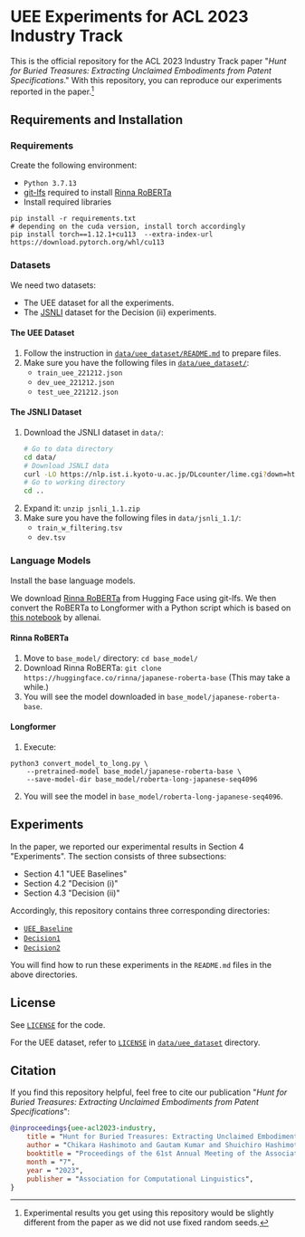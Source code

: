 # UEE Experiments for ACL 2023 Industry Track

This is the official repository for the ACL 2023 Industry Track paper
"*Hunt for Buried Treasures: Extracting Unclaimed Embodiments from Patent Specifications*."
With this repository, you can reproduce our experiments reported in the paper.[^1]

[^1]: Experimental results you get using this repository would be slightly different from the paper as we did not use fixed random seeds.

## Requirements and Installation

### Requirements

Create the following environment:

- `Python 3.7.13`
- [git-lfs](https://github.com/git-lfs/git-lfs) required to install [Rinna RoBERTa](https://huggingface.co/rinna/japanese-roberta-base)
- Install required libraries
```
pip install -r requirements.txt
# depending on the cuda version, install torch accordingly
pip install torch==1.12.1+cu113  --extra-index-url https://download.pytorch.org/whl/cu113
```

### Datasets

We need two datasets:

- The UEE dataset for all the experiments.
- The [JSNLI](https://nlp.ist.i.kyoto-u.ac.jp/?%E6%97%A5%E6%9C%AC%E8%AA%9ESNLI%28JSNLI%29%E3%83%87%E3%83%BC%E3%82%BF%E3%82%BB%E3%83%83%E3%83%88) dataset for the Decision (ii) experiments.

#### The UEE Dataset

1. Follow the instruction in [`data/uee_dataset/README.md`](data/uee_dataset/README.md) to prepare files.
2. Make sure you have the following files in [`data/uee_dataset/`](data/uee_dataset/):
    - `train_uee_221212.json`
    - `dev_uee_221212.json`
    - `test_uee_221212.json`

#### The JSNLI Dataset

1. Download the JSNLI dataset in `data/`:
    ```bash
    # Go to data directory
    cd data/
    # Download JSNLI data
    curl -LO https://nlp.ist.i.kyoto-u.ac.jp/DLcounter/lime.cgi?down=https://nlp.ist.i.kyoto-u.ac.jp/nl-resource/JSNLI/jsnli_1.1.zip&name=JSNLI.zip
    # Go to working directory
    cd ..
    ```
2. Expand it: `unzip jsnli_1.1.zip`
3. Make sure you have the following files in `data/jsnli_1.1/`:
    - `train_w_filtering.tsv`
    - `dev.tsv`

### Language Models

Install the base language models.

We download [Rinna RoBERTa](https://huggingface.co/rinna/japanese-roberta-base) from Hugging Face using git-lfs.
We then convert the RoBERTa to Longformer with a Python script
which is based on [this notebook](https://github.com/allenai/longformer/blob/master/scripts/convert_model_to_long.ipynb) by allenai.

#### Rinna RoBERTa

1. Move to `base_model/` directory: `cd base_model/`
2. Download Rinna RoBERTa: `git clone https://huggingface.co/rinna/japanese-roberta-base` (This may take a while.)
3. You will see the model downloaded in `base_model/japanese-roberta-base`.

#### Longformer

1. Execute:
```python3
python3 convert_model_to_long.py \
	--pretrained-model base_model/japanese-roberta-base \
	--save-model-dir base_model/roberta-long-japanese-seq4096
```
2. You will see the model in `base_model/roberta-long-japanese-seq4096`.

## Experiments

In the paper, we reported our experimental results in Section 4 "Experiments".
The section consists of three subsections:
- Section 4.1 "UEE Baselines"
- Section 4.2 "Decision (i)"
- Section 4.3 "Decision (ii)"

Accordingly, this repository contains three corresponding directories:
- [`UEE_Baseline`](UEE_Baseline)
- [`Decision1`](Decision1)
- [`Decision2`](Decision2)

You will find how to run these experiments in the `README.md` files in the above directories.

## License

See [`LICENSE`](LICENSE) for the code.

For the UEE dataset, refer to [`LICENSE`](data/uee_dataset/LICENSE) in [`data/uee_dataset`](data/uee_dataset) directory.

## Citation

If you find this repository helpful, feel free to cite our publication "*Hunt for Buried Treasures: Extracting Unclaimed Embodiments from Patent Specifications*":

```bibtex 
@inproceedings{uee-acl2023-industry,
    title = "Hunt for Buried Treasures: Extracting Unclaimed Embodiments from Patent Specifications",
    author = "Chikara Hashimoto and Gautam Kumar and Shuichiro Hashimoto and Jun Suzuki",
    booktitle = "Proceedings of the 61st Annual Meeting of the Association for Computational Linguistics, Industry Track",
    month = "7",
    year = "2023",
    publisher = "Association for Computational Linguistics",
}
```
